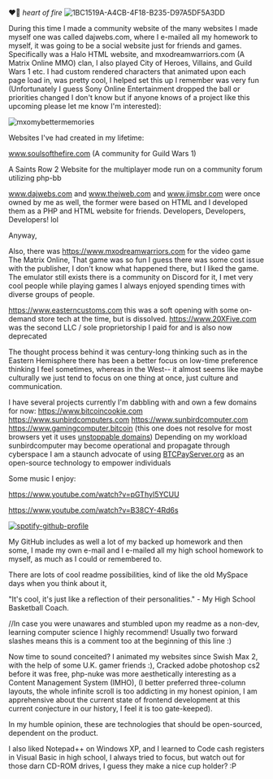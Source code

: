 ❤️‍🔥    *heart of fire*
![1BC1519A-A4CB-4F18-B235-D97A5DF5A3DD](https://github.com/user-attachments/assets/63e98967-ba0b-4bd3-a269-bb9eb74a00ca)


During this time I made a community website of the many websites I made myself one was called dajwebs.com, where I e-mailed all my homework to myself, it was going to be a social website just for friends and games.  Specifically was a Halo HTML website, and mxodreamwarriors.com (A Matrix Online MMO) clan, I also played City of Heroes, Villains, and Guild Wars 1 etc. I had custom rendered characters that animated upon each page load in, was pretty cool, I helped set this up I remember was very fun (Unfortunately I guess Sony Online Entertainment dropped the ball or priorities changed I don't know but if anyone knows of a project like this upcoming please let me know I'm interested):

![mxomybettermemories](https://github.com/user-attachments/assets/7af47f42-a7d2-41b8-a405-4e7f244633ab)


Websites I've had created in my lifetime: 

www.soulsofthefire.com
(A community for Guild Wars 1)

A Saints Row 2 Website for the multiplayer mode run on a community forum utilizing php-bb

www.dajwebs.com and www.thejweb.com and www.jimsbr.com were once owned by me as well, 
the former were based on HTML and I developed them as a PHP and HTML website for friends.
Developers, Developers, Developers! lol 

Anyway,

Also, there was https://www.mxodreamwarriors.com for the video game The Matrix Online, 
That game was so fun I guess there was some cost issue with the publisher, I don't know what happened there, but I liked the game.
The emulator still exists there is a community on Discord for it, I met very cool people while playing games I always enjoyed spending times with diverse groups of people.

https://www.easterncustoms.com this was a soft opening with some on-demand store tech at the time, but is dissolved.
https://www.20XFive.com was the second LLC / sole proprietorship I paid for and is also now deprecated

The thought process behind it was century-long thinking such as in the Eastern Hemisphere there has been a better focus on low-time preference thinking I feel sometimes, whereas in the West-- it almost seems like maybe culturally we just tend to focus on one thing at once, just culture and communication. 

I have several projects currently I'm dabbling with and own a few domains for now:
https://www.bitcoincookie.com
https://www.sunbirdcomputers.com
https://www.sunbirdcomputer.com
https://www.gamingcomputer.bitcoin (this one does not resolve for most browsers yet it uses [unstoppable domains](https://unstoppabledomains.com/))
Depending on my workload sunbirdcomputer may become operational and propagate through cyberspace
I am a staunch advocate of using [BTCPayServer.org](https://btcpayserver.org/) as an open-source technology to empower individuals

Some music I enjoy:

https://www.youtube.com/watch?v=pGThyI5YCUU

https://www.youtube.com/watch?v=B38CY-4Rd6s

[![spotify-github-profile](https://spotify-github-profile.kittinanx.com/api/view?uid=jimdzy&cover_image=true&theme=default&show_offline=false&background_color=430404&interchange=false&bar_color=000000&bar_color_cover=true)](https://spotify-github-profile.kittinanx.com/api/view?uid=jimdzy&redirect=true)

My GitHub includes as well a lot of my backed up homework and then some, I made my own e-mail and I e-mailed all my high school homework to myself, as much as I could or remembered to. 

There are lots of cool readme possibilities, kind of like the old MySpace days when you think about it, 

"It's cool, it's just like a reflection of their personalities." - My High School Basketball Coach.



//In case you were unawares and stumbled upon my readme as a non-dev, learning computer science I highly recommend!  Usually two forward slashes means this is a comment too at the beginning of this line :) 

Now time to sound conceited?
I animated my websites since Swish Max 2, with the help of some U.K. gamer friends :), 
Cracked adobe photoshop cs2 before it was free, 
php-nuke was more aesthetically interesting as a Content Management System (IMHO), 
(I better preferred three-column layouts, the whole infinite scroll is too addicting in my honest opinion,
I am apprehensive about the current state of frontend development at this current conjecture in our history, I feel it is too gate-keeped).

In my humble opinion, these are technologies that should be open-sourced, dependent on the product.

I also liked Notepad++ on Windows XP, and I learned to Code cash registers in Visual Basic in high school, I always tried to focus, but watch out for those darn CD-ROM drives, 
I guess they make a nice cup holder? :P
